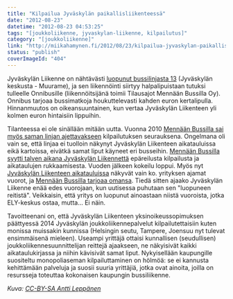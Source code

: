 ```yaml
---
title: "Kilpailua Jyväskylän paikallisliikenteessä"
date: "2012-08-23"
datetime: "2012-08-23 04:53:25"
tags: "[joukkoliikenne, jyvaskylan-liikenne, kilpailutus]"
category: "[joukkoliikenne]"
link: "http://miikahamynen.fi/2012/08/23/kilpailua-jyvaskylan-paikallisliikenteessa/"
status: "publish"
coverImageId: "404"
---
```


Jyväskylän Liikenne on nähtävästi [luopunut bussilinjasta 13](http://www.ksml.fi/uutiset/kotimaa/paikallisbussiinkin-tulee-nyt-halpalippuja-jyvaskylassa/1237390) (Jyväskylän keskusta - Muurame), ja sen liikennöinti siirtyy halpalipuistaan tutuksi tulleelle Onnibusille (liikennöitsijänä toimii Tilausajot Mennään Bussilla Oy). Onnibus tarjoaa bussimatkoja houkuttelevasti kahden euron kertalipulla. Hinnanmuutos on oikeansuuntainen, kun vertaa Jyväskylän Liikenteen yli kolmen euron hintaisiin lippuihin.

Tilanteessa ei ole sinällään mitään uutta. Vuonna 2010 [Mennään Bussilla sai myös saman linjan ajettavakseen](http://jlf.fi/f16/45-jyvaskylan-paikallisliikenne/index12.html#post89128) kilpailutuksen seurauksena. Ongelmana oli vain se, että linjaa ei tuolloin näkynyt Jyväskylän Liikenteen aikatauluissa eikä kartoissa, eivätkä samat liput käyneet eri busseihin. [Mennään Bussilla syytti talven aikana Jyväskylän Liikennettä](http://www3.jkl.fi/paatokset/karltk/2010/14121630.0/frmtxt425.htm) epäreilusta kilpailusta ja aikataulujen rukkaamisesta. Vuoden jälkeen kokeilu loppui. Myös nyt [Jyväskylän Liikenteen aikatauluissa](http://www.jyvaskylanliikenne.fi/aikataulut/paikallisliikenne/15510-13-kauppatori-myllyjaervi-saukkola-muurame-talvi-2012-2013-) näkyvät vain ko. yrityksen ajamat vuorot, ja [Mennään Bussilla tarjoaa omansa](http://www.mennaanbussilla.fi/). Tiedä sitten ajaako Jyväskylän Liikenne enää edes vuorojaan, kun uutisessa puhutaan sen "luopuneen reitistä". Veikkaisin, että yritys on luopunut ainoastaan niistä vuoroista, jotka ELY-keskus ostaa, mutta... Ei näin.

Tavoitteenani on, että Jyväskylän Liikenteen yksinoikeussopimuksen päättyessä 2014 Jyväskylän joukkoliikennepalvelut kilpailutettaisiin kuten monissa muissakin kunnissa (Helsingin seutu, Tampere, Joensuu nyt tulevat ensimmäisenä mieleen). Useampi yrittäjä ottaisi kunnallisen (seudullisen) joukkoliikennesuunnittelijan reittejä ajaakseen, ne näkyisivät kaikki aikataulukirjassa ja niihin kävisivät samat liput. Nykyisellään kaupungille suositeltu monopoliaseman kilpailuttaminen on hölmöä: se ei kannusta kehittämään palveluja ja suosii suuria yrittäjiä, jotka ovat ainoita, joilla on resursseja toteuttaa kokonaisen kaupungin bussiliikenne.

_Kuva: [CC-BY-SA Antti Leppänen](http://commons.wikimedia.org/wiki/File:Jyväskylän_Liikenne_Volvo_B10L.jpg)_
